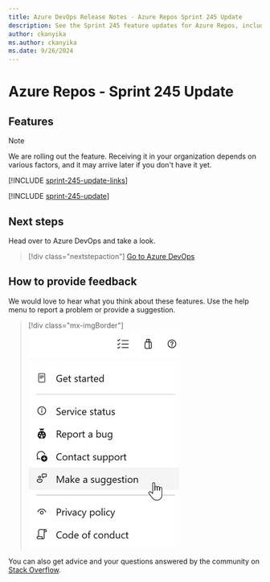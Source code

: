 ```yaml
---
title: Azure DevOps Release Notes - Azure Repos Sprint 245 Update
description: See the Sprint 245 feature updates for Azure Repos, including next steps.
author: ckanyika
ms.author: ckanyika
ms.date: 9/26/2024
---
```


# Azure Repos - Sprint 245 Update

## Features
> [!NOTE]
> We are rolling out the feature. Receiving it in your organization depends on various factors, and it may arrive later if you don't have it yet.

[!INCLUDE [sprint-245-update-links](../includes/repos/sprint-245-update-links.md)]

[!INCLUDE [sprint-245-update](../includes/repos/sprint-245-update.md)]

## Next steps

Head over to Azure DevOps and take a look.

> [!div class="nextstepaction"]
> [Go to Azure DevOps](https://go.microsoft.com/fwlink/?LinkId=307137&campaign=o~msft~docs~product-vsts~release-notes)

## How to provide feedback

We would love to hear what you think about these features. Use the help menu to report a problem or provide a suggestion.

> [!div class="mx-imgBorder"]
> ![Make a suggestion](../../media/make-a-suggestion.png)

You can also get advice and your questions answered by the community on [Stack Overflow](https://stackoverflow.com/questions/tagged/azure-devops).

